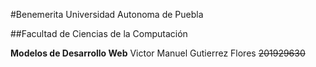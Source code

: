 #Benemerita Universidad Autonoma de Puebla

##Facultad de Ciencias de la Computación

**Modelos de Desarrollo Web**
Victor Manuel Gutierrez Flores ~~201929630~~
